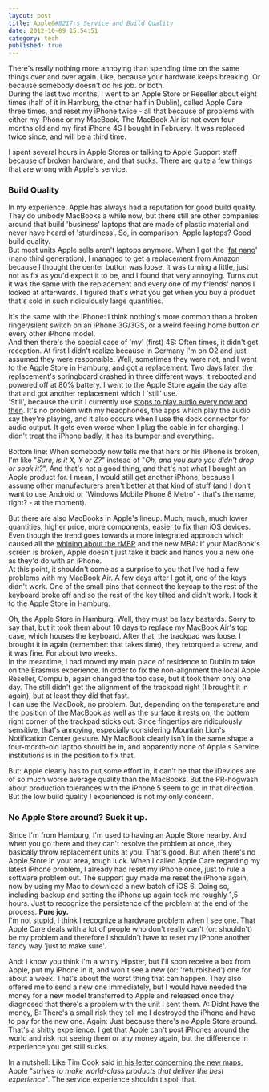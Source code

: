 ```yaml
---
layout: post
title: Apple&#8217;s Service and Build Quality
date: 2012-10-09 15:54:51
category: tech
published: true
---
```


There's really nothing more annoying than spending time on the same things over and over again. Like, because your hardware keeps breaking. Or because somebody doesn't do his job. or both.  
During the last two months, I went to an Apple Store or Reseller about eight times (half of it in Hamburg, the other half in Dublin), called Apple Care three times, and reset my iPhone twice - all that because of problems with either my iPhone or my MacBook. The MacBook Air ist not even four months old and my first iPhone 4S I bought in February. It was replaced twice since, and will be a third time. 

I spent several hours in Apple Stores or talking to Apple Support staff because of broken hardware, and that sucks.  There are quite a few things that are wrong with Apple's service. 

### Build Quality
In my experience, Apple has always had a reputation for good build quality. They do  unibody MacBooks a while now, but there still are other companies around that build 'business' laptops that are made of plastic material and never have heard of 'sturdiness'. So, in comparison: Apple laptops? Good build quality.  
But most units Apple sells aren't laptops anymore. When I got the '[fat nano](http://en.wikipedia.org/wiki/Ipod_nano)' (nano third generation), I managed to get a replacement from Amazon because I thought the center button was loose. It was turning a little, just not as fix as you'd expect it to be, and I found that very annoying. Turns out it was the same with the replacement and every one of my friends' nanos I looked at afterwards. I figured that's what you get when you buy a product that's sold in such ridiculously large quantities.

It's the same with the iPhone: I think nothing's more common than a broken ringer/silent switch on an iPhone 3G/3GS, or a weird feeling home button on every other iPhone model.  
And then there's the special case of 'my' (first) 4S: Often times, it didn't get reception. At first I didn't realize because in Germany I'm on O2 and just assumed they were responsible. Well, sometimes they were not, and I went to the Apple Store in Hamburg, and got a replacement. Two days later, the replacement's springboard crashed in three different ways, it rebooted and powered off at 80% battery. I went to the Apple Store again the day after that and got another replacement which I 'still' use.  
'Still', because the unit I currently use [stops to play audio every now and then](https://alpha.app.net/tschoof/post/848650). It's no problem with my headphones, the apps which play the audio say they're playing, and it also occurs when I use the dock connector for audio output.  It gets even worse when I plug the cable in for charging. I didn't treat the iPhone badly, it has its bumper and everything. 

Bottom line: When somebody now tells me that hers or his iPhone is broken, I'm like "*Sure, is it X, Y or Z?*" instead of "*Oh, and you sure you didn't drop or soak it?*". And that's not a good thing, and that's not what I bought an Apple product for. I mean, I would still get another iPhone, because I assume other manufacturers aren't better at that kind of stuff (and I don't want to use Android or 'Windows Mobile Phone 8 Metro' - that's the name, right? - at the moment). 

But there are also MacBooks in Apple's lineup. Much, much, much lower quantities, higher price, more components, easier to fix than iOS devices. Even though the trend goes towards a more integrated approach which caused all the [whining about the rMBP](http://www.wired.com/gadgetlab/2012/06/opinion-apple-retina-displa/) and the new MBA: If your MacBook's screen is broken, Apple doesn't just take it back and hands you a new one as they'd do with an iPhone.  
At this point, it shouldn't come as a surprise to you that I've had a few problems with my MacBook Air. A few days after I got it, one of the keys didn't work. One of the small pins that connect the keycap to the rest of the keyboard broke off and so the rest of the key tilted and didn't work. I took it to the Apple Store in Hamburg.

Oh, the Apple Store in Hamburg. Well, they must be lazy bastards. Sorry to say that, but it took them about 10 days to replace my MacBook Air's top case, which houses the keyboard. After that, the trackpad was loose. I brought it in again (remember: that takes time), they retorqued a screw, and it was fine. For about two weeks.  
In the meantime, I had moved my main place of residence to Dublin to take on the Erasmus experience. In order to fix the non-alignment the local Apple Reseller, Compu b, again changed the top case, but it took them only one day. The still didn't get the alignment of the trackpad right (I brought it in again), but at least they did that fast.  
I can use the MacBook, no problem. But, depending on the temperature and the position of the MacBook as well as the surface it rests on, the bottem right corner of the trackpad sticks out. Since fingertips are ridiculously sensitive, that's annoying, especially considering Mountain Lion's Notification Center gesture. My MacBook clearly isn't in the same shape a four-month-old laptop should be in, and apparently none of Apple's Service institutions is in the position to fix that. 

But: Apple clearly has to put some effort in, it can't be that the iDevices are of so much worse average quality than the MacBooks. But the PR-hogwash about production tolerances with the iPhone 5 seem to go in that direction. But the low build quality I experienced is not my only concern. 

### No Apple Store around? Suck it up.
Since I'm from Hamburg, I'm used to having an Apple Store nearby. And when you go there and they can't resolve the problem at once, they basically throw replacement units at you. That's good. But when there's no Apple Store in your area, tough luck. When I called Apple Care regarding my latest iPhone problem, I already had reset my iPhone once, just to rule a software problem out. The support guy made me reset the iPhone again, now by using my Mac to download a new batch of iOS 6. Doing so, including backup and setting the iPhone up again took me roughly 1,5 hours. Just to recognize the persistence of the problem at the end of the process. **Pure joy.**  
I'm not stupid, I think I recognize a hardware problem when I see one. That Apple Care deals with a lot of people who don't really can't (or: shouldn't) be my problem and therefore I shouldn't have to reset my iPhone another fancy way 'just to make sure'.

And: I know you think I'm a whiny Hipster, but I'll soon receive a box from Apple, put my iPhone in it, and won't see a new (or: 'refurbished') one for about a week. That's about the worst thing that can happen. They also offered me to send a new one immediately, but I would have needed the money for a new model transferred to Apple and released once they diagnosed that there's a problem with the unit I sent them. A: Didnt have the money, B: There's a small risk they tell me I destroyed the iPhone and have to pay for the new one. 
Again: Just because there's no Apple Store around. That's a shitty experience. I get that Apple can't post iPhones around the world and risk not seeing them or any money again, but the difference in experience you get still sucks. 

In a nutshell: Like Tim Cook said [in his letter concerning the new maps](https://www.apple.com/letter-from-tim-cook-on-maps/), Apple "*strives to make world-class products that deliver the best experience*". The service experience shouldn't spoil that.
